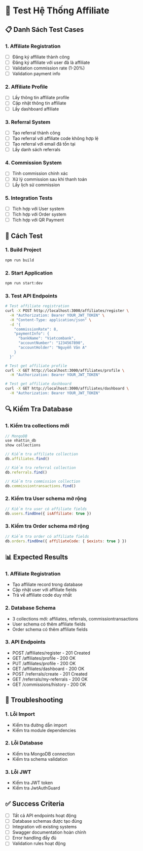# 🧪 Test Hệ Thống Affiliate

## 📋 Danh Sách Test Cases

### 1. Affiliate Registration
- [ ] Đăng ký affiliate thành công
- [ ] Đăng ký affiliate với user đã là affiliate
- [ ] Validation commission rate (1-20%)
- [ ] Validation payment info

### 2. Affiliate Profile
- [ ] Lấy thông tin affiliate profile
- [ ] Cập nhật thông tin affiliate
- [ ] Lấy dashboard affiliate

### 3. Referral System
- [ ] Tạo referral thành công
- [ ] Tạo referral với affiliate code không hợp lệ
- [ ] Tạo referral với email đã tồn tại
- [ ] Lấy danh sách referrals

### 4. Commission System
- [ ] Tính commission chính xác
- [ ] Xử lý commission sau khi thanh toán
- [ ] Lấy lịch sử commission

### 5. Integration Tests
- [ ] Tích hợp với User system
- [ ] Tích hợp với Order system
- [ ] Tích hợp với QR Payment

## 🚀 Cách Test

### 1. Build Project
```bash
npm run build
```

### 2. Start Application
```bash
npm run start:dev
```

### 3. Test API Endpoints
```bash
# Test affiliate registration
curl -X POST http://localhost:3000/affiliates/register \
  -H "Authorization: Bearer YOUR_JWT_TOKEN" \
  -H "Content-Type: application/json" \
  -d '{
    "commissionRate": 8,
    "paymentInfo": {
      "bankName": "Vietcombank",
      "accountNumber": "1234567890",
      "accountHolder": "Nguyễn Văn A"
    }
  }'

# Test get affiliate profile
curl -X GET http://localhost:3000/affiliates/profile \
  -H "Authorization: Bearer YOUR_JWT_TOKEN"

# Test get affiliate dashboard
curl -X GET http://localhost:3000/affiliates/dashboard \
  -H "Authorization: Bearer YOUR_JWT_TOKEN"
```

## 🔍 Kiểm Tra Database

### 1. Kiểm tra collections mới
```javascript
// MongoDB
use nhattin_db
show collections

// Kiểm tra affiliate collection
db.affiliates.find()

// Kiểm tra referral collection  
db.referrals.find()

// Kiểm tra commission collection
db.commissiontransactions.find()
```

### 2. Kiểm tra User schema mở rộng
```javascript
// Kiểm tra user có affiliate fields
db.users.findOne({ isAffiliate: true })
```

### 3. Kiểm tra Order schema mở rộng
```javascript
// Kiểm tra order có affiliate fields
db.orders.findOne({ affiliateCode: { $exists: true } })
```

## 📊 Expected Results

### 1. Affiliate Registration
- Tạo affiliate record trong database
- Cập nhật user với affiliate fields
- Trả về affiliate code duy nhất

### 2. Database Schema
- 3 collections mới: affiliates, referrals, commissiontransactions
- User schema có thêm affiliate fields
- Order schema có thêm affiliate fields

### 3. API Endpoints
- POST /affiliates/register - 201 Created
- GET /affiliates/profile - 200 OK
- PUT /affiliates/profile - 200 OK
- GET /affiliates/dashboard - 200 OK
- POST /referrals/create - 201 Created
- GET /referrals/my-referrals - 200 OK
- GET /commissions/history - 200 OK

## 🚨 Troubleshooting

### 1. Lỗi Import
- Kiểm tra đường dẫn import
- Kiểm tra module dependencies

### 2. Lỗi Database
- Kiểm tra MongoDB connection
- Kiểm tra schema validation

### 3. Lỗi JWT
- Kiểm tra JWT token
- Kiểm tra JwtAuthGuard

## ✅ Success Criteria

- [ ] Tất cả API endpoints hoạt động
- [ ] Database schemas được tạo đúng
- [ ] Integration với existing systems
- [ ] Swagger documentation hoàn chỉnh
- [ ] Error handling đầy đủ
- [ ] Validation rules hoạt động
